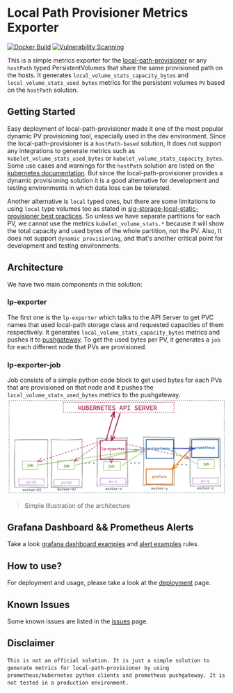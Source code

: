# Local Path Provisioner Metrics Exporter
[![Docker Build](https://github.com/ugur99/local-path-pv-metrics-exporter/actions/workflows/docker-image.yml/badge.svg?branch=main)](https://github.com/ugur99/local-path-pv-metrics-exporter/actions/workflows/docker-image.yml) [![Vulnerability Scanning](https://github.com/ugur99/local-path-pv-metrics-exporter/actions/workflows/scan.yml/badge.svg?branch=main)](https://github.com/ugur99/local-path-pv-metrics-exporter/actions/workflows/scan.yml)

This is a simple metrics exporter for the [local-path-provisioner](https://github.com/rancher/local-path-provisioner) or any `hostPath` typed PersistentVolumes that share the same provisioned path on the hosts. It generates `local_volume_stats_capacity_bytes` and `local_volume_stats_used_bytes` metrics for the persistent volumes `PV`  based on the `hostPath` solution.

## Getting Started

Easy deployment of local-path-provisioner made it one of the most popular dynamic PV provisioning tool, especially used in the dev environment. Since the local-path-provisioner is a `hostPath-based` solution, It does not support any integrations to generate metrics such as `kubelet_volume_stats_used_bytes` or `kubelet_volume_stats_capacity_bytes`. Some use cases and warnings for the `hostPath` solution are listed on the [kubernetes documentation](https://kubernetes.io/docs/concepts/storage/volumes/#hostpath). But since the local-path-provisioner provides a dynamic provisioning solution it is a good alternative for development and testing environments in which data loss can be tolerated.

Another alternative is `local` typed ones, but there are some limitations to using `local` type volumes too as stated in [sig-storage-local-static-provisioner best practices](https://github.com/kubernetes-sigs/sig-storage-local-static-provisioner/blob/master/docs/best-practices.md). So unless we have separate partitions for each PV, we cannot use the metrics `kubelet_volume_stats.*` because it will show the total capacity and used bytes of the whole partition, not the PV. Also, It does not support `dynamic provisioning`, and that's another critical point for development and testing environments.

## Architecture
We have two main components in this solution:

### lp-exporter
 The first one is the `lp-exporter` which talks to the API Server to get PVC names that used local-path storage class and requested capacities of them respectively. It generates `local_volume_stats_capacity_bytes` metrics and pushes it to [pushgateway](https://github.com/prometheus/pushgateway). To get the used bytes per PV, it generates a `job` for each different node that PVs are provisioned.
 
### lp-exporter-job
Job consists of a simple python code block to get used bytes for each PVs that are provisioned on that node and it pushes the `local_volume_stats_used_bytes` metrics to the pushgateway.
![mainarchitecture](src/images/architecture-01.png)
>Simple Illustration of the architecture

## Grafana Dashboard && Prometheus Alerts
Take a look [grafana dashboard examples](grafana/README.md) and [alert examples](alertmanager/README.md) rules.

## How to use?

For deployment and usage, please take a look at the [deployment](deployment/README.md) page.

## Known Issues

Some known issues are listed in the [issues](known-issues.md) page.

## Disclaimer

`This is not an official solution. It is just a simple solution to generate metrics for local-path-provisioner by using prometheus/kubernetes python clients and prometheus pushgateway. It is not tested in a production environment.`
